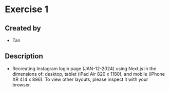 # Exercise 1

## Created by
- Tan

## Description
- Recreating Instagram login page (JAN-12-2024) using Next.js in the dimensions of: desktop, tablet (iPad Air 820 x 1180), and mobile (iPhone XR 414 x 896). To view other layouts, please inspect it with your browser. 